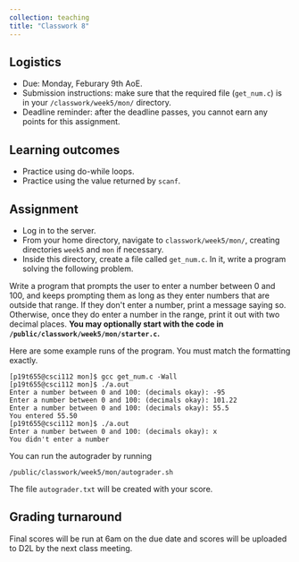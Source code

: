 ```yaml
---
collection: teaching
title: "Classwork 8"
---
```


## Logistics
* Due: Monday, Feburary 9th AoE.
* Submission instructions: make sure that the required file (`get_num.c`) is in your
	`/classwork/week5/mon/` directory.
* Deadline reminder: after the deadline passes, you cannot earn any points for
	this assignment.

## Learning outcomes
* Practice using do-while loops.
* Practice using the value returned by `scanf`.

## Assignment

* Log in to the server.
* From your home directory, navigate to `classwork/week5/mon/`, creating directories `week5` and `mon` if necessary.
* Inside this directory, create a file called `get_num.c`. In it, write a
	program solving the following problem.

Write a program that prompts the user to enter a number between 0 and 100, and
keeps prompting them as long as they enter numbers that are outside that range.
If they don't enter a number, print a message saying so. Otherwise, once they
do enter a number in the range, print it out with two decimal places. **You may
optionally start with the code in `/public/classwork/week5/mon/starter.c`.**

Here are some example runs of the program. You must match the formatting
exactly.

```
[p19t655@csci112 mon]$ gcc get_num.c -Wall
[p19t655@csci112 mon]$ ./a.out
Enter a number between 0 and 100: (decimals okay): -95
Enter a number between 0 and 100: (decimals okay): 101.22
Enter a number between 0 and 100: (decimals okay): 55.5
You entered 55.50
[p19t655@csci112 mon]$ ./a.out
Enter a number between 0 and 100: (decimals okay): x
You didn't enter a number
```

You can run the autograder by running
```
/public/classwork/week5/mon/autograder.sh
```

The file `autograder.txt` will be created with your score.

## Grading turnaround
Final scores will be run at 6am on the due date and scores will be
uploaded to D2L by the next class meeting.
